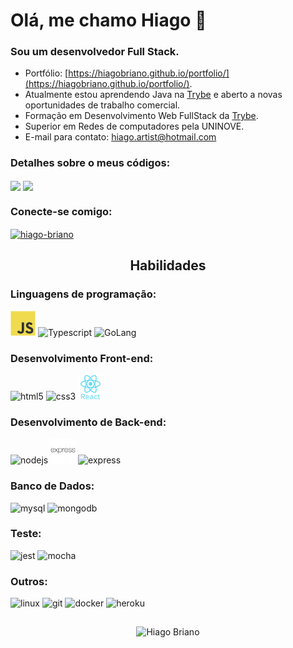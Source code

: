 <h1>Olá, me chamo Hiago 👋</h1>
<h3>Sou um desenvolvedor Full Stack.</h3>

- Portfólio: [https://hiagobriano.github.io/portfolio/](https://hiagobriano.github.io/portfolio/).
- Atualmente estou aprendendo Java na [Trybe](https://www.betrybe.com/) e aberto a novas oportunidades de trabalho comercial.
- Formação em Desenvolvimento Web FullStack da [Trybe](https://www.betrybe.com/).
- Superior em Redes de computadores pela UNINOVE.
- E-mail para contato: hiago.artist@hotmail.com

### Detalhes sobre o meus códigos:

<div>
 <img height="180em" src="https://github-readme-stats.vercel.app/api/top-langs/?username=HiagoBriano&hide_border=true&layout=compact" align="center" />
 <img height="180em" src="https://github-readme-stats.vercel.app/api?username=HiagoBriano&show_icons=true&count_private=true&hide_border=true" align="center" />
</div>

###

<h3 align="left">Conecte-se comigo:</h3>
<p align="left">
<a href="https://linkedin.com/in/hiago-briano" target="blank"><img align="center" src="https://raw.githubusercontent.com/rahuldkjain/github-profile-readme-generator/master/src/images/icons/Social/linked-in-alt.svg" alt="hiago-briano" height="30" width="40" /></a>
</p>
 

 <h2 align="center">Habilidades</h2>
 
 <h3 align="left">Linguagens de programação:</h3> 
 
 <div>
  <img src="https://raw.githubusercontent.com/devicons/devicon/master/icons/javascript/javascript-original.svg" alt="JavaScript" width="40" height="40"/>
  <img src="https://cdn.jsdelivr.net/gh/devicons/devicon/icons/typescript/typescript-original.svg" alt="Typescript" width="40" height="40"/>
  <img src="https://cdn.jsdelivr.net/gh/devicons/devicon/icons/go/go-original-wordmark.svg" alt="GoLang" width="40" height="40"/>
 </div>
 
  <h3 align="left">Desenvolvimento Front-end:</h3> 
 
 <div>
  <img src="https://cdn.jsdelivr.net/gh/devicons/devicon/icons/html5/html5-plain-wordmark.svg" alt="html5" width="40" height="40"/> 
  <img src="https://cdn.jsdelivr.net/gh/devicons/devicon/icons/css3/css3-plain-wordmark.svg" alt="css3" width="40" height="40"/> 
  <img src="https://raw.githubusercontent.com/devicons/devicon/master/icons/react/react-original-wordmark.svg" alt="React" width="40" height="40"/>
 </div>
 
   <h3 align="left">Desenvolvimento de Back-end:</h3> 
 
 <div>
  <img src="https://cdn.jsdelivr.net/gh/devicons/devicon/icons/nodejs/nodejs-plain.svg" alt="nodejs" width="40" height="40"/> 
  <img src="https://raw.githubusercontent.com/devicons/devicon/master/icons/express/express-original-wordmark.svg" alt="express" width="40" height="40"/>
  <img src="https://cdn.jsdelivr.net/gh/devicons/devicon/icons/java/java-original-wordmark.svg" alt="express" width="40" height="40"/>
 </div>
 
 <h3 align="left">Banco de Dados:</h3> 
 
 <div>
  <img src="https://cdn.jsdelivr.net/gh/devicons/devicon/icons/mysql/mysql-original-wordmark.svg" alt="mysql" width="40" height="40"/> 
  <img src="https://cdn.jsdelivr.net/gh/devicons/devicon/icons/mongodb/mongodb-original-wordmark.svg" alt="mongodb" width="40" height="40"/> 
 </div>

 
  <h3 align="left">Teste:</h3> 
 
 <div>
  <img src="https://cdn.jsdelivr.net/gh/devicons/devicon/icons/jest/jest-plain.svg" alt="jest" width="40" height="40"/> 
  <img src="https://cdn.jsdelivr.net/gh/devicons/devicon/icons/mocha/mocha-plain.svg" alt="mocha" width="40" height="40"/> 
 </div>
 
   <h3 align="left">Outros:</h3> 
 
 <div>
  <img src="https://cdn.jsdelivr.net/gh/devicons/devicon/icons/linux/linux-original.svg" alt="linux" width="40" height="40"/> 
  <img src="https://cdn.jsdelivr.net/gh/devicons/devicon/icons/git/git-original.svg" alt="git" width="40" height="40"/> 
  <img src="https://cdn.jsdelivr.net/gh/devicons/devicon/icons/docker/docker-original-wordmark.svg" alt="docker" width="40" height="40"/> 
  <img src="https://cdn.jsdelivr.net/gh/devicons/devicon/icons/heroku/heroku-original-wordmark.svg" alt="heroku" width="40" height="40"/> 
 </div>
  
## 
  
<p align="center"> <img src="https://komarev.com/ghpvc/?username=HiagoBriano" alt="Hiago Briano" /> </p>


